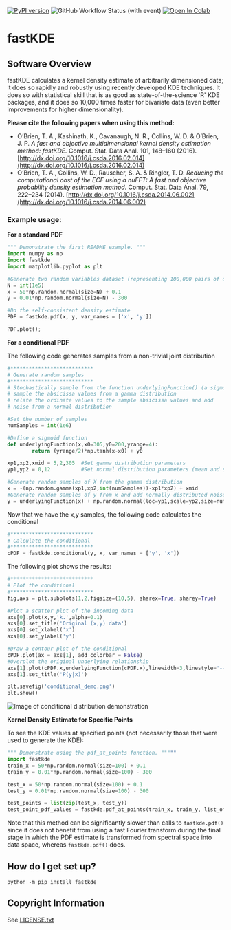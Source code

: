 [![PyPI version](https://badge.fury.io/py/fastkde.svg)](https://badge.fury.io/py/fastkde)
![GitHub Workflow Status (with event)](https://img.shields.io/github/actions/workflow/status/lbl-eesa/fastkde/test.yml?event=push&label=tests)
<a target="_blank" href="https://colab.research.google.com/github/LBL-EESA/fastkde/blob/main/examples/readme_test.ipynb"> <img src="https://colab.research.google.com/assets/colab-badge.svg" alt="Open In Colab"/> </a>

# fastKDE

## Software Overview

fastKDE calculates a kernel density estimate of arbitrarily dimensioned
data; it does so rapidly and robustly using recently developed KDE
techniques. It does so with statistical skill that is as good as
state-of-the-science 'R' KDE packages, and it does so 10,000 times
faster for bivariate data (even better improvements for higher
dimensionality).

**Please cite the following papers when using this method:**

* O’Brien, T. A., Kashinath, K., Cavanaugh, N. R., Collins, W. D. & O’Brien, J. P. *A fast and objective multidimensional kernel density estimation method: fastKDE.* Comput. Stat. Data Anal. 101, 148–160 (2016). [http://dx.doi.org/10.1016/j.csda.2016.02.014](http://dx.doi.org/10.1016/j.csda.2016.02.014)
* O’Brien, T. A., Collins, W. D., Rauscher, S. A. & Ringler, T. D. *Reducing the computational cost of the ECF using a nuFFT: A fast and objective probability density estimation method.* Comput. Stat. Data Anal. 79, 222–234 (2014). [http://dx.doi.org/10.1016/j.csda.2014.06.002](http://dx.doi.org/10.1016/j.csda.2014.06.002)

### Example usage:

**For a standard PDF**

```python
""" Demonstrate the first README example. """
import numpy as np
import fastkde
import matplotlib.pyplot as plt

#Generate two random variables dataset (representing 100,000 pairs of datapoints)
N = int(1e5)
x = 50*np.random.normal(size=N) + 0.1
y = 0.01*np.random.normal(size=N) - 300

#Do the self-consistent density estimate
PDF = fastkde.pdf(x, y, var_names = ['x', 'y'])

PDF.plot();
```


**For a conditional PDF**

The following code generates samples from a non-trivial joint
distribution

```python
#***************************
# Generate random samples
#***************************
# Stochastically sample from the function underlyingFunction() (a sigmoid):
# sample the absicissa values from a gamma distribution
# relate the ordinate values to the sample absicissa values and add
# noise from a normal distribution

#Set the number of samples
numSamples = int(1e6)

#Define a sigmoid function
def underlyingFunction(x,x0=305,y0=200,yrange=4):
        return (yrange/2)*np.tanh(x-x0) + y0

xp1,xp2,xmid = 5,2,305  #Set gamma distribution parameters
yp1,yp2 = 0,12          #Set normal distribution parameters (mean and std)

#Generate random samples of X from the gamma distribution
x = -(np.random.gamma(xp1,xp2,int(numSamples))-xp1*xp2) + xmid
#Generate random samples of y from x and add normally distributed noise
y = underlyingFunction(x) + np.random.normal(loc=yp1,scale=yp2,size=numSamples)
```

Now that we have the x,y samples, the following code calculates the
conditional

```python
#***************************
# Calculate the conditional
#***************************
cPDF = fastkde.conditional(y, x, var_names = ['y', 'x'])
```

The following plot shows the results:

```python
#***************************
# Plot the conditional
#***************************
fig,axs = plt.subplots(1,2,figsize=(10,5), sharex=True, sharey=True)

#Plot a scatter plot of the incoming data
axs[0].plot(x,y,'k.',alpha=0.1)
axs[0].set_title('Original (x,y) data')
axs[0].set_xlabel('x')
axs[0].set_ylabel('y')

#Draw a contour plot of the conditional
cPDF.plot(ax = axs[1], add_colorbar = False)
#Overplot the original underlying relationship
axs[1].plot(cPDF.x,underlyingFunction(cPDF.x),linewidth=3,linestyle='--',alpha=0.5)
axs[1].set_title('P(y|x)')

plt.savefig('conditional_demo.png')
plt.show()
```

![Image of conditional distribution demonstration](conditional_demo.png)

**Kernel Density Estimate for Specific Points**

To see the KDE values at specified points (not necessarily those that were used to generate the KDE):

```python
""" Demonstrate using the pdf_at_points function. """""
import fastkde
train_x = 50*np.random.normal(size=100) + 0.1
train_y = 0.01*np.random.normal(size=100) - 300

test_x = 50*np.random.normal(size=100) + 0.1
test_y = 0.01*np.random.normal(size=100) - 300

test_points = list(zip(test_x, test_y))
test_point_pdf_values = fastkde.pdf_at_points(train_x, train_y, list_of_points = test_points)
```

Note that this method can be significantly slower than calls to `fastkde.pdf()` since it does not benefit from using a fast Fourier transform during the final stage in which the PDF estimate is transformed from spectral space into data space, whereas `fastkde.pdf()` does.

How do I get set up?
--------------------

`python -m pip install fastkde`

Copyright Information
---------------------

See [LICENSE.txt](LICENSE.txt)